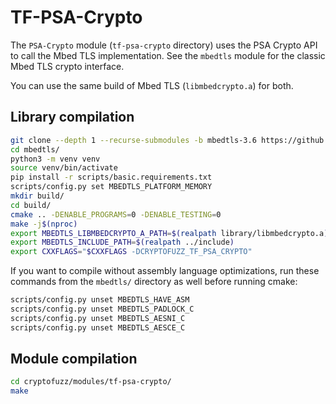 # TF-PSA-Crypto

The `PSA-Crypto` module (`tf-psa-crypto` directory) uses the PSA Crypto API to call the Mbed TLS implementation. See the `mbedtls` module for the classic Mbed TLS crypto interface.

You can use the same build of Mbed TLS (`libmbedcrypto.a`) for both.

## Library compilation

```sh
git clone --depth 1 --recurse-submodules -b mbedtls-3.6 https://github.com/Mbed-TLS/mbedtls.git
cd mbedtls/
python3 -m venv venv
source venv/bin/activate
pip install -r scripts/basic.requirements.txt
scripts/config.py set MBEDTLS_PLATFORM_MEMORY
mkdir build/
cd build/
cmake .. -DENABLE_PROGRAMS=0 -DENABLE_TESTING=0
make -j$(nproc)
export MBEDTLS_LIBMBEDCRYPTO_A_PATH=$(realpath library/libmbedcrypto.a)
export MBEDTLS_INCLUDE_PATH=$(realpath ../include)
export CXXFLAGS="$CXXFLAGS -DCRYPTOFUZZ_TF_PSA_CRYPTO"
```

If you want to compile without assembly language optimizations, run these commands from the ```mbedtls/``` directory as well before running cmake:

```sh
scripts/config.py unset MBEDTLS_HAVE_ASM
scripts/config.py unset MBEDTLS_PADLOCK_C
scripts/config.py unset MBEDTLS_AESNI_C
scripts/config.py unset MBEDTLS_AESCE_C
```

## Module compilation

```sh
cd cryptofuzz/modules/tf-psa-crypto/
make
```
